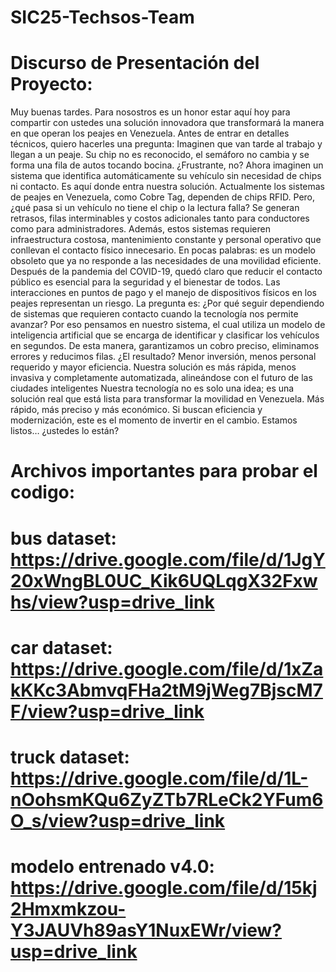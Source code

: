 # SIC25-Techsos-Team

# Discurso de Presentación del Proyecto:

Muy buenas tardes. Para nosostros es un honor estar aquí hoy para compartir con ustedes una solución innovadora que transformará la manera en que operan los peajes en Venezuela. Antes de entrar en detalles técnicos, quiero hacerles una pregunta:
Imaginen que van tarde al trabajo y llegan a un peaje. Su chip no es reconocido, el semáforo no cambia y se forma una fila de autos tocando bocina. ¿Frustrante, no? Ahora imaginen un sistema que identifica automáticamente su vehículo sin necesidad de chips ni contacto. Es aquí donde entra nuestra solución.
Actualmente los sistemas de peajes en Venezuela, como Cobre Tag, dependen de chips RFID. Pero, ¿qué pasa si un vehículo no tiene el chip o la lectura falla? Se generan retrasos, filas interminables y costos adicionales tanto para conductores como para administradores.
Además, estos sistemas requieren infraestructura costosa, mantenimiento constante y personal operativo que conllevan el contacto físico innecesario. En pocas palabras: es un modelo obsoleto que ya no responde a las necesidades de una movilidad eficiente. 
Después de la pandemia del COVID-19, quedó claro que reducir el contacto público es esencial para la seguridad y el bienestar de todos. Las interacciones en puntos de pago y el manejo de dispositivos físicos en los peajes representan un riesgo. La pregunta es: ¿Por qué seguir dependiendo de sistemas que requieren contacto cuando la tecnología nos permite avanzar?
Por eso pensamos en nuestro sistema, el cual utiliza un modelo de inteligencia artificial que se encarga de identificar y clasificar los vehículos en segundos. De esta manera, garantizamos un cobro preciso, eliminamos errores y reducimos filas.
¿El resultado? Menor inversión, menos personal requerido y mayor eficiencia. Nuestra solución es más rápida, menos invasiva y completamente automatizada, alineándose con el futuro de las ciudades inteligentes
Nuestra tecnología no es solo una idea; es una solución real que está lista para transformar la movilidad en Venezuela.
Más rápido, más preciso y más económico. Si buscan eficiencia y modernización, este es el momento de invertir en el cambio.
Estamos listos… ¿ustedes lo están?

# Archivos importantes para probar el codigo:

# bus dataset: https://drive.google.com/file/d/1JgY20xWngBL0UC_Kik6UQLqgX32Fxwhs/view?usp=drive_link 
# car dataset: https://drive.google.com/file/d/1xZakKKc3AbmvqFHa2tM9jWeg7BjscM7F/view?usp=drive_link 
# truck dataset: https://drive.google.com/file/d/1L-nOohsmKQu6ZyZTb7RLeCk2YFum6O_s/view?usp=drive_link 
# modelo entrenado v4.0: https://drive.google.com/file/d/15kj2Hmxmkzou-Y3JAUVh89asY1NuxEWr/view?usp=drive_link 

